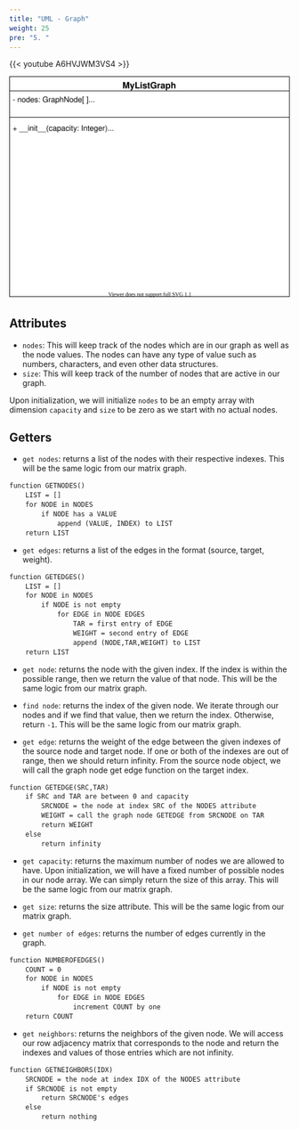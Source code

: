 ```yaml
---
title: "UML - Graph"
weight: 25
pre: "5. "
---
```

{{< youtube A6HVJWM3VS4  >}}

![List Graph UML](images/7/graphs_listUML_graph.svg)

Attributes
---

- `nodes`: This will keep track of the nodes which are in our graph as well as the node values. The nodes can have any type of value such as numbers, characters, and even other data structures.
- `size`: This will keep track of the number of nodes that are active in our graph. 

Upon initialization, we will initialize `nodes` to be an empty array with dimension `capacity` and `size` to be zero as we start with no actual nodes.



Getters 
---
- `get nodes`: returns a list of the nodes with their respective indexes. This will be the same logic from our matrix graph. 
``` tex
function GETNODES()
    LIST = []
    for NODE in NODES
        if NODE has a VALUE
            append (VALUE, INDEX) to LIST
    return LIST
```

- `get edges`: returns a list of the edges in the format (source, target, weight). 
``` tex
function GETEDGES()
    LIST = []
    for NODE in NODES
        if NODE is not empty
            for EDGE in NODE EDGES
                TAR = first entry of EDGE
                WEIGHT = second entry of EDGE
                append (NODE,TAR,WEIGHT) to LIST
    return LIST
```

- `get node`: returns the node with the given index. If the index is within the possible range, then we return the value of that node. This will be the same logic from our matrix graph. 

- `find node`: returns the index of the given node. We iterate through our nodes and if we find that value, then we return the index. Otherwise, return `-1`. This will be the same logic from our matrix graph. 

- `get edge`: returns the weight of the edge between the given indexes of the source node and target node. If one or both of the indexes are out of range, then we should return infinity. From the source node object, we will call the graph node get edge function on the target index. 
``` tex
function GETEDGE(SRC,TAR)
    if SRC and TAR are between 0 and capacity
        SRCNODE = the node at index SRC of the NODES attribute
        WEIGHT = call the graph node GETEDGE from SRCNODE on TAR
        return WEIGHT
    else
        return infinity
```

- `get capacity`: returns the maximum number of nodes we are allowed to have. Upon initialization, we will have a fixed number of possible nodes in our node array. We can simply return the size of this array. This will be the same logic from our matrix graph. 


- `get size`: returns the size attribute. This will be the same logic from our matrix graph. 

- `get number of edges`: returns the number of edges currently in the graph. 
``` tex
function NUMBEROFEDGES()
    COUNT = 0
    for NODE in NODES
        if NODE is not empty
            for EDGE in NODE EDGES
                increment COUNT by one
    return COUNT
```


- `get neighbors`: returns the neighbors of the given node. We will access our row adjacency matrix that corresponds to the node and return the indexes and values of those entries which are not infinity. 
``` tex
function GETNEIGHBORS(IDX)
    SRCNODE = the node at index IDX of the NODES attribute
    if SRCNODE is not empty
        return SRCNODE's edges 
    else
        return nothing
        
```

